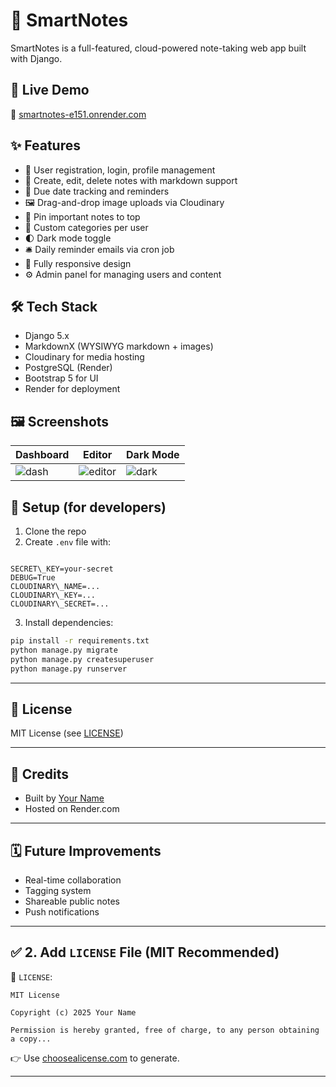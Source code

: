 
# 🧠 SmartNotes

SmartNotes is a full-featured, cloud-powered note-taking web app built with Django.

## 🚀 Live Demo

🔗 [smartnotes-e151.onrender.com](https://smartnotes-e151.onrender.com)

## ✨ Features

- 🔐 User registration, login, profile management
- 📝 Create, edit, delete notes with markdown support
- 📅 Due date tracking and reminders
- 🖼 Drag-and-drop image uploads via Cloudinary
- 📌 Pin important notes to top
- 📂 Custom categories per user
- 🌓 Dark mode toggle
- 🛎 Daily reminder emails via cron job
- 📱 Fully responsive design
- ⚙️ Admin panel for managing users and content

## 🛠 Tech Stack

- Django 5.x  
- MarkdownX (WYSIWYG markdown + images)  
- Cloudinary for media hosting  
- PostgreSQL (Render)  
- Bootstrap 5 for UI  
- Render for deployment

## 🖼 Screenshots

| Dashboard | Editor | Dark Mode |
|----------|--------|-----------|
| ![dash](screenshots/dashboard.png) | ![editor](screenshots/editor.png) | ![dark](screenshots/darkmode.png) |

## 🔧 Setup (for developers)

1. Clone the repo  
2. Create `.env` file with:

```

SECRET\_KEY=your-secret
DEBUG=True
CLOUDINARY\_NAME=...
CLOUDINARY\_KEY=...
CLOUDINARY\_SECRET=...

````

3. Install dependencies:

```bash
pip install -r requirements.txt
python manage.py migrate
python manage.py createsuperuser
python manage.py runserver
````

---

## 📝 License

MIT License (see [LICENSE](./LICENSE))

---

## 🙌 Credits

* Built by [Your Name](https://github.com/yourgithub)
* Hosted on Render.com

---

## 🗓️ Future Improvements

* Real-time collaboration
* Tagging system
* Shareable public notes
* Push notifications

---

## ✅ 2. Add `LICENSE` File (MIT Recommended)

📄 `LICENSE`:

```text
MIT License

Copyright (c) 2025 Your Name

Permission is hereby granted, free of charge, to any person obtaining a copy...
```

👉 Use [choosealicense.com](https://choosealicense.com/licenses/mit/) to generate.

---


